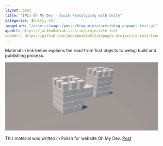 ```yaml
---
layout: post
title: "[PL] Oh My Dev - Quick Prototyping with Unity"
categories: [Unity, C#]
imageLink: "/assets/images/posts/blog-miniatures/blog-ghpages-test.gif"
appUrl: https://jac3kw0zniak.itch.io/projectile-test
codeUrl: https://github.com/JacekWozniak12/ghpages-projectile-test/tree/code
---
```

Material in link below explains the road from first objects to webgl build and publishing process.

![Quick Prototyping](/assets/images/posts/blog-miniatures/blog-ghpages-test.gif)

This material was written in Polish for website Oh My Dev. 
[Post](https://ohmydev.pl/post/szybkie-prototypowanie-w-unity-od-silnika-do-prezentacji-w-internecie-1ilh)